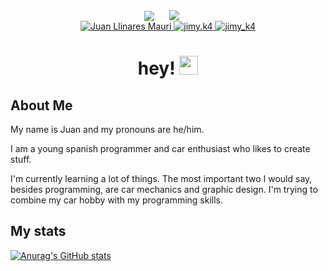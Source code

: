 <div id="header" style="text-align: center;">
    <div style="display: inline-block; vertical-align: bottom; margin-right: 20px;">
        <img src="https://media.giphy.com/media/v1.Y2lkPTc5MGI3NjExc3E1em9zbWYweTJxaHFhdnRoNmdlMTZ2YjlzeTdjYWR0ZmJsbXk3eSZlcD12MV9zdGlja2Vyc19zZWFyY2gmY3Q9cw/ALoUj8oDtCVd6eMKPU/giphy.gif" style="max-height: 300px;">
    </div>
    <div style="display: inline-block; vertical-align: top; margin-right: 20px;">
        <img src="https://media.giphy.com/media/K77lWFobBeX5xcLsdp/giphy.gif?cid=790b7611mpmwrvlnskc2hvjeivfi2mypxl8utqmxbuvfsmcg&ep=v1_stickers_search&rid=giphy.gif&ct=s" style="max-height: 300px;">
    </div>
</div>

<div id="badges" align="center">
  <a href="https://www.linkedin.com/in/juan-llinares-mauri/">
    <img src="https://img.shields.io/badge/LinkedIn-blue?style=for-the-badge&logo=linkedin&logoColor=white" alt="Juan Llinares Mauri"/>
  </a>
  <a href="https://www.instagram.com/jimy.k4">
    <img src="https://img.shields.io/badge/Instagram-pink?style=for-the-badge&logo=instagram&logoColor=white" alt="jimy.k4"/>
  </a>
  <a href="https://www.twitter.com/jimy_k4">
    <img src="https://img.shields.io/badge/X-black?style=for-the-badge&logo=X&logoColor=white" alt="jimy_k4"/>
  </a>
</div>

<div style="text-align: center;">
    <img src="https://komarev.com/ghpvc/?username=jlm109-ua&style=flat-square&color=blue" alt="">
</div>

<h1 align="center">
  hey!
  <img src="https://media.giphy.com/media/hvRJCLFzcasrR4ia7z/giphy.gif" width="30px"/>
</h1>

## About Me

My name is Juan and my pronouns are he/him.

I am a young spanish programmer and car enthusiast who likes to create stuff.

I'm currently learning a lot of things. The most important two I would say, besides programming, are car mechanics and graphic design. I'm trying to combine my car hobby with my programming skills.

## My stats

[![Anurag's GitHub stats](https://github-readme-stats.vercel.app/api?username=jlm109-ua&show_icons=true&theme=dark)](https://github.com/anuraghazra/github-readme-stats)
